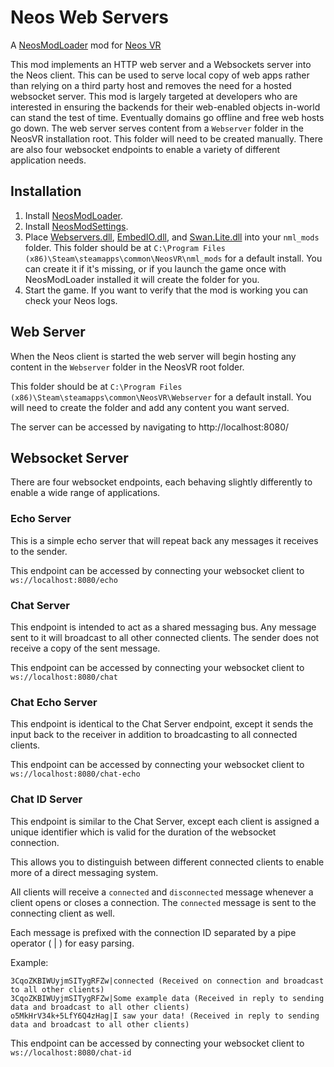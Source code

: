 # Neos Web Servers

A [NeosModLoader](https://github.com/zkxs/NeosModLoader) mod for [Neos VR](https://neos.com/) 

This mod implements an HTTP web server and a Websockets server into the Neos client. This can be used to serve local copy of web apps rather than relying on a third party host and removes the need for a hosted websocket server.
This mod is largely targeted at developers who are interested in ensuring the backends for their web-enabled objects in-world can stand the test of time. Eventually domains go offline and free web hosts go down.
The web server serves content from a `Webserver` folder in the NeosVR installation root. This folder will need to be created manually. There are also four websocket endpoints to enable a variety of different application needs.

## Installation
1. Install [NeosModLoader](https://github.com/zkxs/NeosModLoader).
2. Install [NeosModSettings](https://github.com/badhaloninja/NeosModSettings).
2. Place [Webservers.dll](https://github.com/Zetaphor/NeosWebServers/releases/download/1.0/Webservers.dll), [EmbedIO.dll](https://github.com/Zetaphor/NeosWebServers/releases/download/1.0/EmbedIO.dll), and [Swan.Lite.dll](https://github.com/Zetaphor/NeosWebServers/releases/download/1.0/Swan.Lite.dll) into your `nml_mods` folder. This folder should be at `C:\Program Files (x86)\Steam\steamapps\common\NeosVR\nml_mods` for a default install. You can create it if it's missing, or if you launch the game once with NeosModLoader installed it will create the folder for you.
3. Start the game. If you want to verify that the mod is working you can check your Neos logs.

## Web Server

When the Neos client is started the web server will begin hosting any content in the `Webserver` folder in the NeosVR root folder. 

This folder should be at `C:\Program Files (x86)\Steam\steamapps\common\NeosVR\Webserver` for a default install. You will need to create the folder and add any content you want served.

The server can be accessed by navigating to http://localhost:8080/

## Websocket Server

There are four websocket endpoints, each behaving slightly differently to enable a wide range of applications.

### Echo Server

This is a simple echo server that will repeat back any messages it receives to the sender.

This endpoint can be accessed by connecting your websocket client to `ws://localhost:8080/echo`

### Chat Server

This endpoint is intended to act as a shared messaging bus. Any message sent to it will broadcast to all other connected clients. The sender does not receive a copy of the sent message.

This endpoint can be accessed by connecting your websocket client to `ws://localhost:8080/chat`

### Chat Echo Server

This endpoint is identical to the Chat Server endpoint, except it sends the input back to the receiver in addition to broadcasting to all connected clients.

This endpoint can be accessed by connecting your websocket client to `ws://localhost:8080/chat-echo`

### Chat ID Server

This endpoint is similar to the Chat Server, except each client is assigned a unique identifier which is valid for the duration of the websocket connection.

This allows you to distinguish between different connected clients to enable more of a direct messaging system.

All clients will receive a `connected` and `disconnected` message whenever a client opens or closes a connection. The `connected` message is sent to the connecting client as well.

Each message is prefixed with the connection ID separated by a pipe operator ( | ) for easy parsing. 

Example:

```
3CqoZKBIWUyjmSITygRFZw|connected (Received on connection and broadcast to all other clients)
3CqoZKBIWUyjmSITygRFZw|Some example data (Received in reply to sending data and broadcast to all other clients)
o5MkHrV34k+5LfY6Q4zHag|I saw your data! (Received in reply to sending data and broadcast to all other clients)
```

This endpoint can be accessed by connecting your websocket client to `ws://localhost:8080/chat-id`
